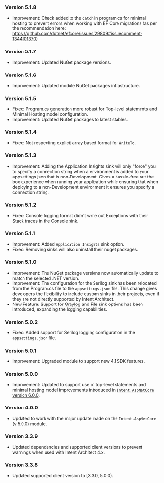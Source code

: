 ### Version 5.1.8

- Improvement: Check added to the `catch` in program.cs for minimal hosting to prevent errors when working with EF Core migrations (as per the recommendation here: https://github.com/dotnet/efcore/issues/29809#issuecomment-1344101370)

### Version 5.1.7

- Improvement: Updated NuGet package versions.

### Version 5.1.6

- Improvement: Updated module NuGet packages infrastructure.

### Version 5.1.5

- Fixed: Program.cs generation more robust for Top-level statements and Minimal Hosting model configuration.
- Improvement: Updated NuGet packages to latest stables.

### Version 5.1.4

- Fixed: Not respecting explicit array based format for `WriteTo`.

### Version 5.1.3

- Improvement: Adding the Application Insights sink will only "force" you to specify a connection string when a environment is added to your appsettings.json that is non-Development. Gives a hassle-free out the box experience when running your application while ensuring that when deploying to a non-Development environment it ensures you specify a connection string.

### Version 5.1.2

- Fixed: Console logging format didn't write out Exceptions with their Stack traces in the Console sink.

### Version 5.1.1

- Improvement: Added `Application Insights` sink option.
- Fixed: Removing sinks will also uninstall their nuget packages. 

### Version 5.1.0

- Improvement: The NuGet package versions now automatically update to match the selected .NET version.
- Improvement: The configuration for the Serilog sink has been relocated from the Program.cs file to the `appsettings.json` file. This change gives developers the flexibility to include custom sinks in their projects, even if they are not directly supported by Intent Architect.
- New Feature: Support for [Graylog](https://github.com/serilog-contrib/serilog-sinks-graylog) and File sink options has been introduced, expanding the logging capabilities.

### Version 5.0.2

- Fixed: Added support for Serilog logging configuration in the `appsettings.json` file.

### Version 5.0.1

- Improvement: Upgraded module to support new 4.1 SDK features.

### Version 5.0.0

- Improvement: Updated to support use of top-level statements and minimal hosting model improvements introduced in [`Intent.AspNetCore` version 6.0.0](https://github.com/IntentArchitect/Intent.Modules.NET/blob/development/Modules/Intent.Modules.AspNetCore/release-notes.md#version-600).

### Version 4.0.0

- Updated to work with the major update made on the `Intent.AspNetCore` (v 5.0.0) module.

### Version 3.3.9

- Updated dependencies and supported client versions to prevent warnings when used with Intent Architect 4.x.

### Version 3.3.8

- Updated supported client version to [3.3.0, 5.0.0).
